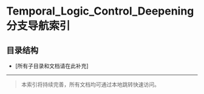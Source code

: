 # Temporal_Logic_Control_Deepening 分支导航索引

## 目录结构

- [所有子目录和文档请在此补充]

---

> 本索引将持续完善，所有文档均可通过本地跳转快速访问。
